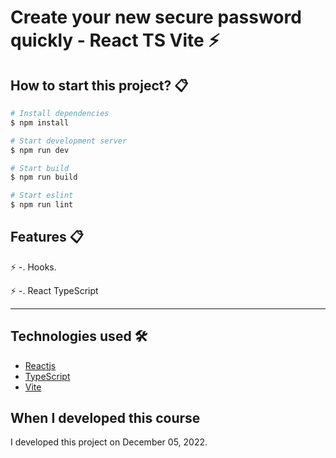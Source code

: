 # Create your new secure password quickly - React TS Vite ⚡️

## How to start this project? 📋

```bash
# Install dependencies
$ npm install

# Start development server
$ npm run dev

# Start build
$ npm run build

# Start eslint
$ npm run lint
```

## Features 📋

⚡️ -. Hooks.

⚡️ -. React TypeScript

---

## Technologies used 🛠️

- [Reactjs](https://react.dev/)
- [TypeScript](https://www.typescriptlang.org/)
- [Vite](https://vitejs.dev/)

## When I developed this course

I developed this project on December 05, 2022.
